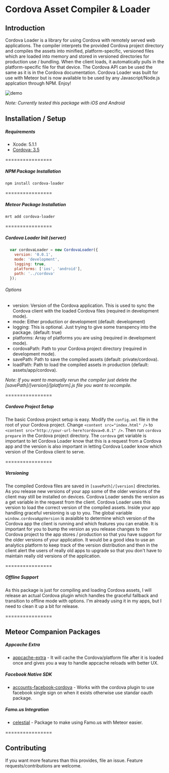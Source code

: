 Cordova Asset Compiler & Loader
================

## Introduction
Cordova Loader is a library for using Cordova with remotely served web applications. The compiler interprets the provided Cordova project directory and compiles the assets into minified, platform-specific, versioned files which are loaded into memory and stored in versioned directories for production use / bundling. When the client loads, it automatically pulls in the platform-specific file for that device. The Cordova API can be used the same as it is in the Cordova documentation. Cordova Loader was built for use with Meteor but is now available to be used by any Javascript/Node.js applcation through NPM. Enjoy!

![demo](https://raw.githubusercontent.com/andrewreedy/cordova-loader/master/screenshot.png)

*Note: Currently tested this package with iOS and Android*

## Installation / Setup

##### Requirements
* Xcode: 5.1.1
* [Cordova: 3.5](http://cordova.apache.org/)

================

##### NPM Package Installation
````Shell
npm install cordova-loader
````

================

##### Meteor Package Installation
````Shell
mrt add cordova-loader
````

================

##### Cordova Loader Init (server)
````Javascript
  var cordovaLoader = new CordovaLoader({
    version: '0.0.1',
    mode: 'development',
    logging: true,
    platforms: ['ios', 'android'],
    path: '../cordova'
  });
````
###### Options
* version: Version of the Cordova application. This is used to sync the Cordova client with the loaded Cordova files (required in development mode).
* mode: Either production or development (default: development)
* logging: This is optional. Just trying to give some transpency into the package. (default: true)
* platforms: Array of platforms you are using  (required in development mode).
* cordovaPath: Path to your Cordova project directory (required in development mode).
* savePath: Path to save the compiled assets (default: private/cordova).
* loadPath: Path to load the compiled assets in production (default: assets/app/cordova).

*Note: If you want to manually rerun the compiler just delete the [savePath]/[version]/[platform].js file you want to recompile.*

================

##### Cordova Project Setup
The basic Cordova project setup is easy. Modify the `config.xml` file in the root of your Cordova project. Change `<content src="index.html" />` to `<content src="http://your-url-here?cordova=0.0.1" />`. Then run `cordova prepare` in the Cordova project directory. The `cordova` get variable is important to let Cordova Loader know that this is a request from a Cordova app and the version is also important in letting Cordova Loader know which version of the Cordova client to serve.

================

##### Versioning
The compiled Cordova files are saved in `[savePath]/[version]` directories. As you release new versions of your app some of the older versions of the client may still be installed on devices. Cordova Loader sends the version as a get variable in the request from the client. Cordova Loader uses this version to load the correct version of the compiled assets. Inside your app handling graceful versioning is up to you. The global variable `window.cordovaAppVersion` is avaialble to determine which version of the Cordova app the client is running and which features you can enable. It is important for you to bump the version as you release changes to the Cordova project to the app stores / production so that you have support for the older versions of your application. It would be a good idea to use an analytics platform to keep track of the version distribution and then in the client alert the users of really old apps to upgrade so that you don't have to maintain really old versions of the application.

================

##### Offline Support
As this package is just for compiling and loading Cordova assets, I will release an actual Cordova plugin which handles the graceful fallback and transition to offline mode with options. I'm already using it in my apps, but I need to clean it up a bit for release.

================

## Meteor Companion Packages

##### Appcache Extra
* [appcache-extra](http://github.com/andrewreedy/meteor-appcache-extra) - It will cache the Cordova/platform file after it is loaded once and gives you a way to handle appcache reloads with better UX.

##### Facebook Native SDK
* [accounts-facebook-cordova](https://github.com/andrewreedy/meteor-accounts-facebook-cordova) - Works with the cordova plugin to use facebook single sign on when it exists otherwise use standar oauth package.

##### Famo.us Integration
* [celestial](https://github.com/andrewreedy/meteor-celestial) - Package to make using Famo.us with Meteor easier.

================

## Contributing

If you want more features than this provides, file an issue. Feature requests/contributions are welcome.
